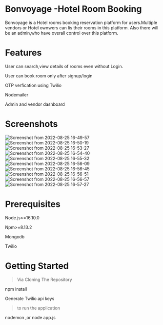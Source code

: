 # Bonvoyage -Hotel Room Booking

Bonvoyage is a Hotel rooms booking reservation platform for users.Multiple vendors or Hotel ownwers can lis their rooms in this platform.
Also there will be an admin,who have overall control over this platform.

# Features

User can search,view details of rooms even without Login.

User can book room only after signup/login

OTP verfication using Twilio

Nodemailer

Admin and vendor dashboard

# Screenshots

![Screenshot from 2022-08-25 16-49-57](https://user-images.githubusercontent.com/87383694/186653715-f2f89481-4956-4858-8ccf-1a3855961216.png)
![Screenshot from 2022-08-25 16-50-19](https://user-images.githubusercontent.com/87383694/186653734-ef021cab-56ad-4189-993c-b8241b502d58.png)
![Screenshot from 2022-08-25 16-53-27](https://user-images.githubusercontent.com/87383694/186653739-e73275b3-d2a8-4471-a7fc-b99db5b12dd9.png)
![Screenshot from 2022-08-25 16-54-40](https://user-images.githubusercontent.com/87383694/186653743-395f8e4c-2f2e-497f-b5ec-2df63fa5d85d.png)
![Screenshot from 2022-08-25 16-55-32](https://user-images.githubusercontent.com/87383694/186653752-c9e44dfd-5187-4156-a789-3dfe33cf9d5c.png)
![Screenshot from 2022-08-25 16-56-09](https://user-images.githubusercontent.com/87383694/186653757-f80b1ec5-a87c-4195-bf27-8ae376abdfdd.png)
![Screenshot from 2022-08-25 16-56-45](https://user-images.githubusercontent.com/87383694/186653772-43567fed-6505-43e6-80bb-97e99270e4f1.png)
![Screenshot from 2022-08-25 16-56-51](https://user-images.githubusercontent.com/87383694/186653783-e39ca315-be51-4956-a5a7-90ea131234a4.png)
![Screenshot from 2022-08-25 16-56-57](https://user-images.githubusercontent.com/87383694/186653787-5a9e92e0-1f64-4d04-8e1b-339843a5b9cf.png)
![Screenshot from 2022-08-25 16-57-27](https://user-images.githubusercontent.com/87383694/186653794-5d906bd6-76bf-45d0-9c33-716c1cc28843.png)

# Prerequisites
Node.js>=16.10.0

Npm>=8.13.2

Mongodb

Twilio

# Getting Started

>Via Cloning The Repository

npm install

Generate Twilio api keys

> to run the application 

nodemon ,or node app.js


